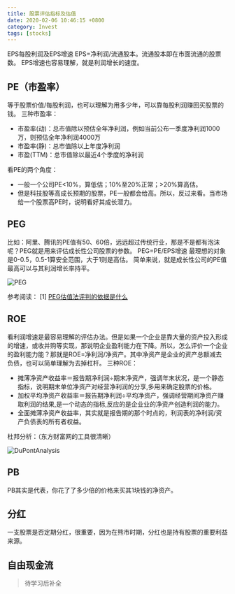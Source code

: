 ```yaml
---
title: 股票评估指标及估值
date: 2020-02-06 10:46:15 +0800
category: Invest
tags: [stocks]
---
```


EPS每股利润及EPS增速
EPS=净利润/流通股本。流通股本即在市面流通的股票数。
EPS增速也容易理解，就是利润增长的速度。

## PE（市盈率）
等于股票价值/每股利润，也可以理解为用多少年，可以靠每股利润赚回买股票的钱。
三种市盈率：
* 市盈率(动)：总市值除以预估全年净利润，例如当前公布一季度净利润1000万，则预估全年净利润4000万
* 市盈率(静)：总市值除以上年度净利润
* 市盈(TTM)：总市值除以最近4个季度的净利润

看PE的两个角度：
* 一般一个公司PE<10%，算低估；10%至20%正常；>20%算高估。
* 但是科技股等高成长预期的股票，PE一般都会给高。所以，反过来看。当市场给一个股票高PE时，说明看好其成长潜力。

## PEG

比如：阿里、腾讯的PE值有50、60倍，远远超过传统行业，那是不是都有泡沫呢？PEG就是用来评估成长性公司股票的参数。
PEG=PE/EPS增速
最理想的对象是0-0.5，0.5-1算安全范围，大于1则是高估。
简单来说，就是成长性公司的PE值最高可以与其利润增长率持平。

![PEG](https://chenxie-fun.oss-cn-shenzhen.aliyuncs.com/invest/stock_value_estimate/PEG.jpg)

参考阅读：
[1] [PEG估值法评判的依据是什么](https://www.zhihu.com/question/46370838/answer/218064104)

## ROE

看利润增速是最容易理解的评估办法。但是如果一个企业是靠大量的资产投入形成的增速，或收并购等实现，那说明企业盈利能力在下降。所以，怎么评价一个企业的盈利能力能？那就是ROE=净利润/净资产。其中净资产是企业的资产总额减去负债，也可以简单理解为去掉杠杆。
三种ROE：
* 摊薄净资产收益率＝报告期净利润÷期末净资产，强调年末状况，是一个静态指标，说明期末单位净资产对经营净利润的分享,多用来确定股票的价格。
* 加权平均净资产收益率＝报告期净利润÷平均净资产，强调经营期间净资产赚取利润的结果,是一个动态的指标,反应的是企业业的净资产创造利润的能力。
* 全面摊薄净资产收益率，其实就是报告期的那个时点的，利润表的净利润/资产负债表的所有者权益。

杜邦分析：（东方财富网的工具很清晰）

![DuPontAnalysis](https://chenxie-fun.oss-cn-shenzhen.aliyuncs.com/invest/stock_value_estimate/DuPontAnalysis.png)

## PB

PB其实是代表，你花了了多少倍的价格来买其1块钱的净资产。

## 分红

一支股票是否定期分红，很重要，因为在熊市时期，分红也是持有股票的重要利益来源。

## 	自由现金流

> 待学习后补全
